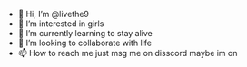 - 👋 Hi, I’m @livethe9
- 👀 I’m interested in girls
- 🌱 I’m currently learning to stay alive
- 💞️ I’m looking to collaborate with life
- 📫 How to reach me just msg me on disscord maybe im on 

<!---
livethe9/livethe9 is a ✨ special ✨ repository because its `README.md` (this file) appears on your GitHub profile.
You can click the Preview link to take a look at your changes.
--->
